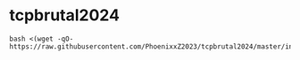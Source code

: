 # tcpbrutal2024

````
bash <(wget -qO- https://raw.githubusercontent.com/PhoenixxZ2023/tcpbrutal2024/master/install_tcpbrutal.sh)
````
